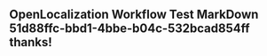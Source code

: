 <properties
ms.topic="hero-topic"
ms.test1="hero-topic"
ms.test2="test"/>

## OpenLocalization Workflow Test MarkDown 51d88ffc-bbd1-4bbe-b04c-532bcad854ff thanks!
